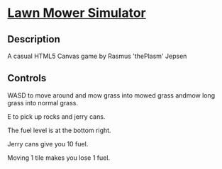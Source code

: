 [Lawn Mower Simulator](theplasm.github.io/lawn-mower-simulator/index.html)
====================

Description
-----------

A casual HTML5 Canvas game by Rasmus 'thePlasm' Jepsen

Controls
--------

WASD to move around and mow grass into mowed grass andmow long grass into normal grass.

E to pick up rocks and jerry cans.

The fuel level is at the bottom right.

Jerry cans give you 10 fuel.

Moving 1 tile makes you lose 1 fuel.